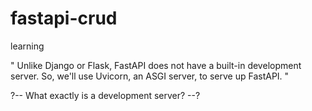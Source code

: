 # fastapi-crud
learning

"
Unlike Django or Flask, FastAPI does not have a built-in development server. So, we'll use Uvicorn, an ASGI server, to serve up FastAPI.
"

?-- What exactly is a development server? --?

